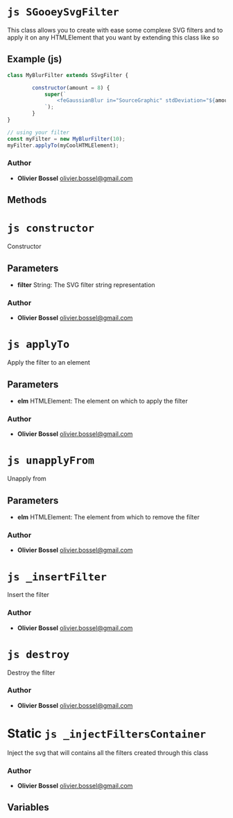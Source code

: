 


<!-- @namespace    sugar.js.filter -->
<!-- @name    SGooeySvgFilter -->

# ```js SGooeySvgFilter ```


This class allows you to create with ease some complexe SVG filters and to apply it on any HTMLElement that you want
by extending this class like so



## Example (js)

```js
class MyBlurFilter extends SSvgFilter {

		constructor(amount = 8) {
			super(`
				<feGaussianBlur in="SourceGraphic" stdDeviation="${amount}" result="blur" />
			`);
		}
}

// using your filter
const myFilter = new MyBlurFilter(10);
myFilter.applyTo(myCoolHTMLElement);
```


### Author
- **Olivier Bossel** <a href="mailto:olivier.bossel@gmail.com">olivier.bossel@gmail.com</a> 


## Methods



<!-- @name    constructor -->

# ```js constructor ```


Constructor

## Parameters

- **filter**  String: The SVG filter string representation




### Author
- **Olivier Bossel** <a href="mailto:olivier.bossel@gmail.com">olivier.bossel@gmail.com</a> 




<!-- @name    applyTo -->

# ```js applyTo ```


Apply the filter to an element

## Parameters

- **elm**  HTMLElement: The element on which to apply the filter




### Author
- **Olivier Bossel** <a href="mailto:olivier.bossel@gmail.com">olivier.bossel@gmail.com</a> 




<!-- @name    unapplyFrom -->

# ```js unapplyFrom ```


Unapply from

## Parameters

- **elm**  HTMLElement: The element from which to remove the filter




### Author
- **Olivier Bossel** <a href="mailto:olivier.bossel@gmail.com">olivier.bossel@gmail.com</a> 




<!-- @name    _insertFilter -->

# ```js _insertFilter ```


Insert the filter




### Author
- **Olivier Bossel** <a href="mailto:olivier.bossel@gmail.com">olivier.bossel@gmail.com</a> 




<!-- @name    destroy -->

# ```js destroy ```


Destroy the filter




### Author
- **Olivier Bossel** <a href="mailto:olivier.bossel@gmail.com">olivier.bossel@gmail.com</a> 




<!-- @name    _injectFiltersContainer -->

# Static ```js _injectFiltersContainer ```


Inject the svg that will contains all the filters created through this class




### Author
- **Olivier Bossel** <a href="mailto:olivier.bossel@gmail.com">olivier.bossel@gmail.com</a> 


## Variables


